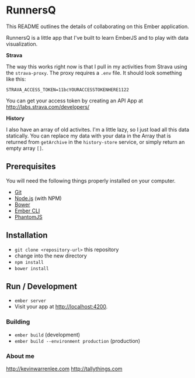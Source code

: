 # RunnersQ

This README outlines the details of collaborating on this Ember application.

RunnersQ is a little app that I've built to learn EmberJS and to play with data visualization.

**Strava**

The way this works right now is that I pull in my activities from Strava using the `strava-proxy`.  The proxy requires a `.env` file.  It should look something like this:

```
STRAVA_ACCESS_TOKEN=11bcYOURACCESSTOKENHERE1122
```
You can get your access token by creating an API App at http://labs.strava.com/developers/

**History**

I also have an array of old activites.  I'm a little lazy, so I just load all this data statically.  You can replace my data with your data in the Array that is returned from `getArchive` in the `history-store` service, or simply return an empty array `[]`.

## Prerequisites

You will need the following things properly installed on your computer.

* [Git](http://git-scm.com/)
* [Node.js](http://nodejs.org/) (with NPM)
* [Bower](http://bower.io/)
* [Ember CLI](http://www.ember-cli.com/)
* [PhantomJS](http://phantomjs.org/)

## Installation

* `git clone <repository-url>` this repository
* change into the new directory
* `npm install`
* `bower install`

## Run / Development

* `ember server`
* Visit your app at [http://localhost:4200](http://localhost:4200).


### Building

* `ember build` (development)
* `ember build --environment production` (production)

### About me

http://kevinwarrenlee.com
http://tallythings.com
